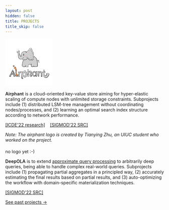```yaml
---
layout: post
hidden: false
title: PROJECTS
title_skip: false
---
```


<div class="row">
   <div class="col-sm-4">
      <img class="center-block" src="/resources/projects/airphant-logo.png" style="max-width: 150px;" />
   </div>
   <div class="col-sm-8">
      <p>
      <span style="font-weight: 600;">Airphant</span> is a cloud-oriented key-value store 
      aiming for hyper-elastic scaling of compute nodes with unlimited storage constraints.
      Subprojects include (1) distributed LSM-tree management without coordinating nodes/processes,
      and (2) learning an optimal search index structure according to network performance.
      </p>
      <p>
         <a href="">[ICDE'22 research]</a>
         &nbsp;&nbsp;
         <a href="">[SIGMOD'22 SRC]</a>
      </p>
      <p style="font-style: italic;">
         Note: The airphant logo is created by Tianying Zhu, an UIUC student who worked on the project.
      </p>
   </div>
</div>

<div style="margin-top: 20px"></div>


<div class="row">
   <div class="col-sm-4 text-center" style="margin-top: 20px;">
      no logo yet :-)
   </div>
   <div class="col-sm-8">
      <p>
         <span style="font-weight: 600;">DeepOLA</span> is to extend 
         <a href="https://verdictdb.org/">approximate query processing</a> to arbitrarily deep queries,
         being able to handle complex real-world queries.
         Subprojects include (1) propagating partial aggregates in a principled way, (2) accurately estimating the final results
         based on partial results, and (3) auto-optimizing the workflow with domain-specific materialization techniques.
      </p>
      <p>
         <a href="">[SIGMOD'22 SRC]</a>
      </p>
   </div>
</div>


<p class="post-continue" style="margin-top: 10px;">
	<a href="/projects">See past projects &rarr;</a>
</p>
